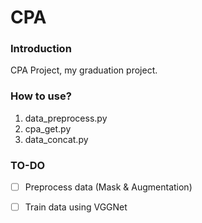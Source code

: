 # CPA
### Introduction
CPA Project, my graduation project.

### How to use?

1. data_preprocess.py
2. cpa_get.py
3. data_concat.py


### TO-DO
- [ ] Preprocess data (Mask & Augmentation)

- [ ] Train data using VGGNet